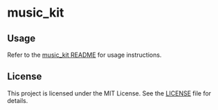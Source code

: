 # music_kit

## Usage

Refer to the [music_kit README](./packages/music_kit/README.md) for usage instructions.

## License

This project is licensed under the MIT License. See the [LICENSE](./LICENSE) file for details.
